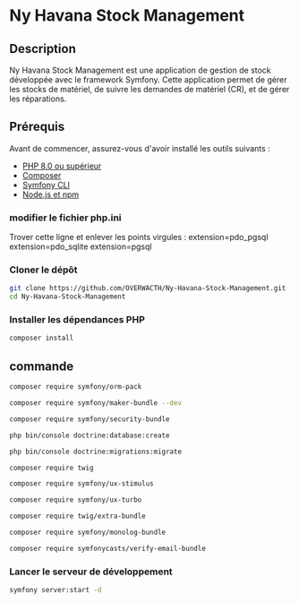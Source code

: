 

# Ny Havana Stock Management

## Description

Ny Havana Stock Management est une application de gestion de stock développée avec le framework Symfony. Cette application permet de gérer les stocks de matériel, de suivre les demandes de matériel (CR), et de gérer les réparations.

## Prérequis

Avant de commencer, assurez-vous d'avoir installé les outils suivants :

- [PHP 8.0 ou supérieur](https://www.php.net/)
- [Composer](https://getcomposer.org/)
- [Symfony CLI](https://symfony.com/download)
- [Node.js et npm](https://nodejs.org/)

### modifier le fichier php.ini
Trover cette ligne et enlever les points virgules : 
extension=pdo_pgsql
extension=pdo_sqlite
extension=pgsql

### Cloner le dépôt

```sh
git clone https://github.com/OVERWACTH/Ny-Havana-Stock-Management.git
cd Ny-Havana-Stock-Management
```


### Installer les dépendances PHP

```sh
composer install
```
## commande

```sh
composer require symfony/orm-pack

composer require symfony/maker-bundle --dev

composer require symfony/security-bundle

php bin/console doctrine:database:create

php bin/console doctrine:migrations:migrate

composer require twig

composer require symfony/ux-stimulus

composer require symfony/ux-turbo

composer require twig/extra-bundle

composer require symfony/monolog-bundle

composer require symfonycasts/verify-email-bundle
```

###  Lancer le serveur de développement

```sh
symfony server:start -d
```
